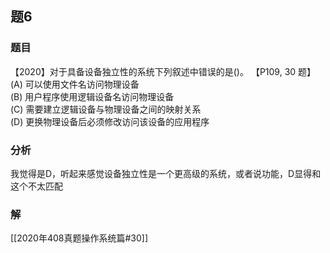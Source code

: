 ## 题6
### 题目
【2020】对于具备设备独立性的系统下列叙述中错误的是()。 【P109, 30 题】  
(A) 可以使用文件名访问物理设备  
(B) 用户程序使用逻辑设备名访问物理设备  
(C) 需要建立逻辑设备与物理设备之间的映射关系  
(D) 更换物理设备后必须修改访问该设备的应用程序
### 分析
我觉得是D，听起来感觉设备独立性是一个更高级的系统，或者说功能，D显得和这个不太匹配
### 解
[[2020年408真题操作系统篇#30]]